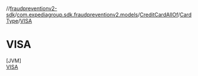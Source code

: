 //[fraudpreventionv2-sdk](../../../../../index.md)/[com.expediagroup.sdk.fraudpreventionv2.models](../../../index.md)/[CreditCardAllOf](../../index.md)/[CardType](../index.md)/[VISA](index.md)

# VISA

[JVM]\
[VISA](index.md)
